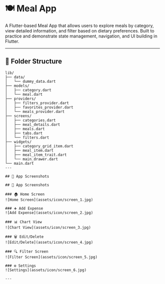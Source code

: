 # 🍽️ Meal App

A Flutter-based Meal App that allows users to explore meals by category, view detailed information, and filter based on dietary preferences. Built to practice and demonstrate state management, navigation, and UI building in Flutter.

---

## 📁 Folder Structure

```plaintext
lib/
├── data/
│   └── dummy_data.dart
├── models/
│   ├── category.dart
│   └── meal.dart
├── providers/
│   ├── filters_provider.dart
│   ├── favorites_provider.dart
│   └── meals_provider.dart
├── screens/
│   ├── categories.dart
│   ├── meal_details.dart
│   ├── meals.dart
│   ├── tabs.dart
│   └── filters.dart
├── widgets/
│   ├── category_grid_item.dart
│   ├── meal_item.dart
│   ├── meal_item_trait.dart
│   └── main_drawer.dart
└── main.dart
---

## 📸 App Screenshots

## 📸 App Screenshots

### 🏠 Home Screen
![Home Screen](assets/icon/screen_1.jpg)

### ➕ Add Expense
![Add Expense](assets/icon/screen_2.jpg)

### 📊 Chart View
![Chart View](assets/icon/screen_3.jpg)

### 🗑️ Edit/Delete
![Edit/Delete](assets/icon/screen_4.jpg)

### 🔍 Filter Screen
![Filter Screen](assets/icon/screen_5.jpg)

### ⚙️ Settings
![Settings](assets/icon/screen_6.jpg)

---

